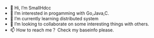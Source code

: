- 👋 Hi, I’m SmallHdcc
- 👀 I’m interested in progamming with Go,Java,C.
- 🌱 I’m currently learning distributed system
- 💞️ I’m looking to collaborate on some interesting things with others.
- 📫 How to reach me？ Check my baseinfo please.
<!---
- 😄 Pronouns: ...
- ⚡ Fun fact: ...
--->
<!---
SmallHdcc/SmallHdcc is a ✨ special ✨ repository because its `README.md` (this file) appears on your GitHub profile.
You can click the Preview link to take a look at your changes.
--->

